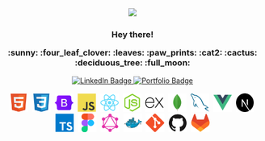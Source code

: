 
<!--
**CansinAlkacGok/CansinAlkacGok** is a ✨ _special_ ✨ repository because its `README.md` (this file) appears on your GitHub profile.

Here are some ideas to get you started:

- 🔭 I’m currently working on ...
- 🌱 I’m currently learning ...
- 👯 I’m looking to collaborate on ...
- 🤔 I’m looking for help with ...
- 💬 Ask me about ...
- 📫 How to reach me: ...
- 😄 Pronouns: ...
- ⚡ Fun fact: ...
-->


  <div id="header" align="center">
    <img src="https://media.giphy.com/media/hpXdHPfFI5wTABdDx9/giphy.gif" width="300"/>
  </div>
  <div id="section1">
    <h3 align="center"> Hey there!
      <p align="center"> :sunny: :four_leaf_clover: :leaves: :paw_prints: :cat2: :cactus: :deciduous_tree: :full_moon: </p>
    </h3>
  </div>
  <div id="section2" align="center">
    <a href="https://www.linkedin.com/in/cansinalkac/">
      <img src="https://img.shields.io/badge/LinkedIn-8482bb?style=for-the-badge&logo=linkedin&logoColor=white" alt="LinkedIn Badge"/>
    </a>      
    <a href="https://cansinalkacgok.github.io/cansin-portfolio-app/">
      <img src="https://img.shields.io/badge/Portfolio-ca7193?style=for-the-badge&logo=P&logoColor=white" alt="Portfolio Badge"/>
    </a>   
  </div> <br/>
  <div id="section3" align="center">
     <img src="https://github.com/devicons/devicon/blob/master/icons/html5/html5-original.svg" title="HTML5" alt="HTML5" width="37" height="37"/>&nbsp;
     <img src="https://github.com/devicons/devicon/blob/master/icons/css3/css3-original.svg" title="CSS3" alt="CSS3" width="37" height="37"/>&nbsp;
     <img src="https://github.com/devicons/devicon/blob/master/icons/bootstrap/bootstrap-original.svg" title="BOOTSTRAP" alt="BOOTSTRAP" width="37" height="37"/>&nbsp;
     <img src="https://github.com/devicons/devicon/blob/master/icons/javascript/javascript-original.svg" title="JS" alt="JS" width="37" height="37"/>&nbsp;
     <img src="https://github.com/devicons/devicon/blob/master/icons/react/react-original.svg" title="REACT" alt="REACT" width="37" height="37"/>&nbsp;
     <img src="https://github.com/devicons/devicon/blob/master/icons/nodejs/nodejs-original.svg" title="NODEJS" alt="NODEJS" width="37" height="37"/>&nbsp;
     <img src="https://github.com/devicons/devicon/blob/master/icons/express/express-original.svg" title="EXPRESS" alt="EXPRESS" width="37" height="37"/>&nbsp;
     <img src="https://github.com/devicons/devicon/blob/master/icons/mongodb/mongodb-original.svg" title="MONGODB" alt="MONGODB" width="37" height="37"/>&nbsp;
      <img src="https://github.com/devicons/devicon/blob/master/icons/mysql/mysql-original.svg" title="MYSQL"  alt="MYSQL" width="37" heigh35t="37"/>&nbsp;
     <img src="https://github.com/devicons/devicon/blob/master/icons/vuejs/vuejs-original.svg" title="VUE" alt="VUE" width="37" height="37"/>&nbsp;
     <img src="https://github.com/devicons/devicon/blob/master/icons/nextjs/nextjs-original.svg"  title="NEXT" alt="NEXT" width="35" height="37"/>&nbsp;
     <img src="https://github.com/devicons/devicon/blob/master/icons/typescript/typescript-original.svg" title="TS"  alt="TS" width="37" height="37"/>&nbsp;
     <img src="https://github.com/devicons/devicon/blob/master/icons/figma/figma-original.svg" title="FIGMA" alt="FIGMA" width="37" height="37"/>&nbsp;
     <img src="https://github.com/devicons/devicon/blob/master/icons/graphql/graphql-plain.svg" title="GRAPHQL" alt="GRAPHQL" width="37" height="37"/>&nbsp;
     <img src="https://github.com/devicons/devicon/blob/master/icons/docker/docker-original.svg" title="DOCKER" alt="DOCKER" width="37" height="37"/>&nbsp;
     <img src="https://github.com/devicons/devicon/blob/master/icons/git/git-original.svg" title="GIT" alt="GIT" width="37" height="37"/>&nbsp;
     <img src="https://github.com/devicons/devicon/blob/master/icons/github/github-original.svg" title="GITHUB" alt="GITHUB" width="37" height="37"/>&nbsp;
     <img src="https://github.com/devicons/devicon/blob/master/icons/gitlab/gitlab-original.svg" title="GITLAB" alt="GITLAB" width="37" height="37"/>
  </div>
  
  


